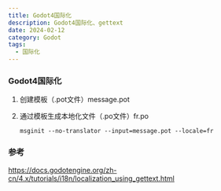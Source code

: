 ```yaml
---
title: Godot4国际化
description: Godot4国际化、gettext
date: 2024-02-12
category: Godot
tags:
  - 国际化
---
```




### Godot4国际化

1. 创建模板（.pot文件）message.pot

2. 通过模板生成本地化文件（.po文件）fr.po

   ```
   msginit --no-translator --input=message.pot --locale=fr
   ```

   













### 参考

https://docs.godotengine.org/zh-cn/4.x/tutorials/i18n/localization_using_gettext.html